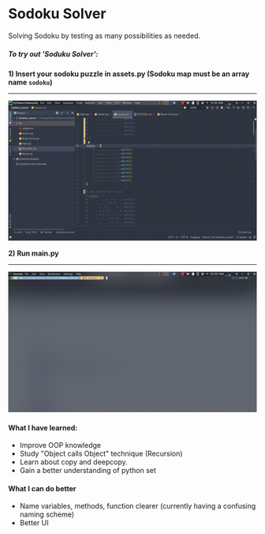 # Sodoku Solver
Solving Sodoku by testing as many possibilities as needed.

##### To try out 'Soduku Solver':
**1) Insert your sodoku puzzle in assets.py (Sodoku map must be an array name `sodoku`)**
___
![Insert](Gifs/Insert_sodoku.gif)

**2) Run main.py**
___
![Run](Gifs/Run.gif)

#### **What I have learned:**
- Improve OOP knowledge
- Study "Object calls Object" technique (Recursion)
- Learn about copy and deepcopy.
- Gain a better understanding of python set

#### **What I can do better**
- Name variables, methods, function clearer (currently having a confusing naming scheme)
- Better UI
